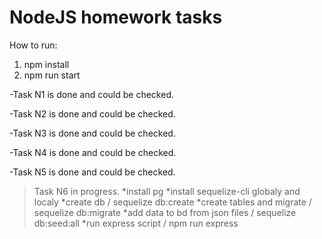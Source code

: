 # NodeJS homework tasks

How to run:

1. npm install
1. npm run start

-Task N1 is done and could be checked.

-Task N2 is done and could be checked.

-Task N3 is done and could be checked.

-Task N4 is done and could be checked.

-Task N5 is done and could be checked.

>Task N6 in progress.
*install pg
*install sequelize-cli globaly and localy
*create db / sequelize db:create
*create tables and migrate / sequelize db:migrate
*add data to bd from json files / sequelize db:seed:all
*run express script / npm run express